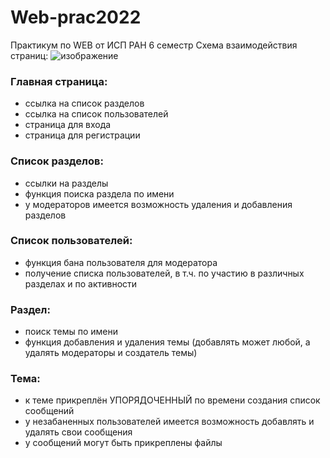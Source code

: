 # Web-prac2022
Практикум по WEB от ИСП РАН 6 семестр
Схема взаимодействия страниц:
![изображение](https://user-images.githubusercontent.com/37417579/159555636-74b34fe5-9736-47c3-8f18-47d412179308.png)
### Главная страница:
  - ссылка на список разделов
  - ссылка на список пользователей
  - страница для входа
  - страница для регистрации
### Список разделов:
  - ссылки на разделы
  - функция поиска раздела по имени
  - у модераторов имеется возможность удаления и добавления разделов
### Список пользователей:
  - функция бана пользователя для модератора
  - получение списка пользователей, в т.ч. по участию в различных разделах и по активности
### Раздел:
  - поиск темы по имени
  - функция добавления и удаления темы (добавлять может любой, а удалять модераторы и создатель темы)
### Тема:
  - к теме прикреплён УПОРЯДОЧЕННЫЙ по времени создания список сообщений
  - у незабаненных пользователей имеется возможность добавлять и удалять свои сообщения
  - у сообщений могут быть прикреплены файлы
